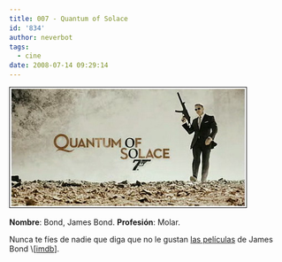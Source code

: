 ```yaml
---
title: 007 - Quantum of Solace
id: '834'
author: neverbot
tags:
  - cine
date: 2008-07-14 09:29:14
---
```


[![007 Quantum of Solace](./007-quantum-of-solace/007-quantum-of-solace.jpg "007 Quantum of Solace")](http://www.imdb.com/title/tt0830515/)

**Nombre**: Bond, James Bond. **Profesión**: Molar.

Nunca te fíes de nadie que diga que no le gustan [las películas](http://en.wikipedia.org/wiki/James_Bond_(film_series)) de James Bond \[[imdb](http://www.imdb.com/title/tt0830515/)\].